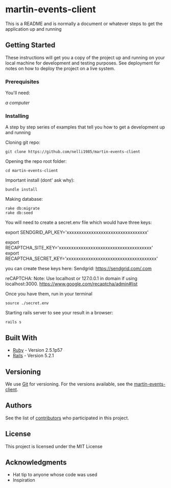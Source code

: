# martin-events-client

This is a README and is normally a document or whatever steps to get the application up and running

## Getting Started

These instructions will get you a copy of the project up and running on your local machine for development and testing purposes. See deployment for notes on how to deploy the project on a live system.


### Prerequisites

You'll need:

*a computer*

### Installing

A step by step series of examples that tell you how to get a development up and running

Cloning git repo:
```
git clone https://github.com/nelli1985/martin-events-client
```
Opening the repo root folder:
```
cd martin-events-client
```
Important install (dont' ask why):
```
bundle install
```
Making database:
```
rake db:migrate
rake db:seed
```


You will need to create a secret.env file which would have three keys:

export SENDGRID_API_KEY='xxxxxxxxxxxxxxxxxxxxxxxxxxxxxxxxx'

export RECAPTCHA_SITE_KEY='xxxxxxxxxxxxxxxxxxxxxxxxxxxxxxxxxxxxxx'
export RECAPTCHA_SECRET_KEY='xxxxxxxxxxxxxxxxxxxxxxxxxxxxxxxxxxxxx'

you can create these keys here:
Sendgrid: https://sendgrid.com/.com 

reCAPTCHA: Note: Use localhost or 127.0.0.1 in domain if using localhost:3000.
https://www.google.com/recaptcha/admin#list


Once you have them, run in your terminal 
```
source ./secret.env
```

Starting rails server to see your result in a browser:
```
rails s
```

## Built With

* [Ruby](https://www.ruby-lang.org/en/) - Version 2.5.1p57
* [Rails](https://rubyonrails.org/) - Version 5.2.1


## Versioning

We use [Git](https://git-scm.com/) for versioning. For the versions available, see the [martin-events-client](https://github.com/sinivaal/martin-events-client). 

## Authors

See the list of [contributors](https://github.com/sinivaal/martin-events-client/graphs/contributors) who participated in this project.

## License

This project is licensed under the MIT License

## Acknowledgments

* Hat tip to anyone whose code was used
* Inspiration



